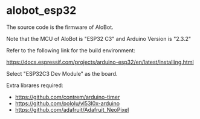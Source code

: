 # alobot_esp32

The source code is the firmware of AloBot.

Note that the MCU of AloBot is "ESP32 C3" and Arduino Version is "2.3.2"

Refer to the following link for the build environment:

https://docs.espressif.com/projects/arduino-esp32/en/latest/installing.html

Select "ESP32C3 Dev Module" as the board.

Extra librares required:
- https://github.com/contrem/arduino-timer
- https://github.com/pololu/vl53l0x-arduino
- https://github.com/adafruit/Adafruit_NeoPixel

